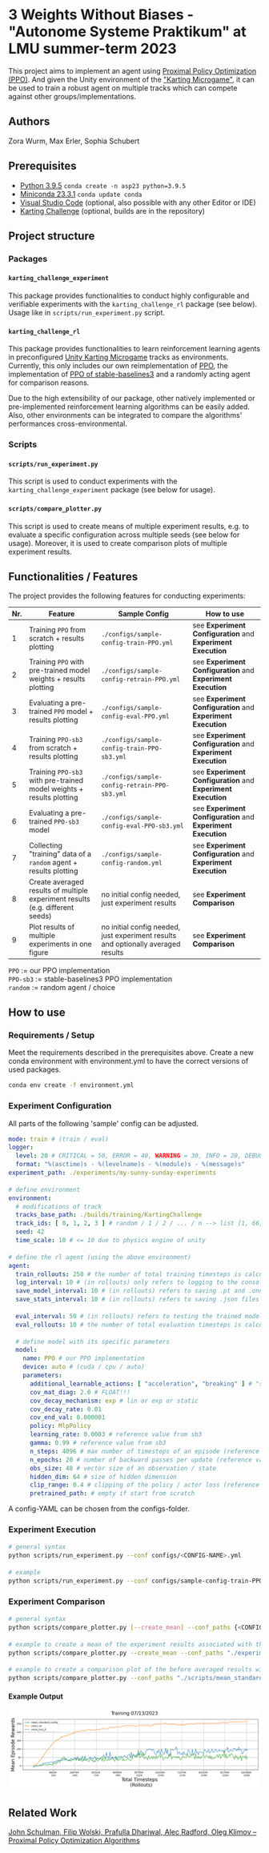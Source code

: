 # 3 Weights Without Biases - "Autonome Systeme Praktikum" at LMU summer-term 2023

This project aims to implement an agent using [Proximal Policy Optimization (PPO)](https://doi.org/10.48550/arXiv.1707.06347). And given the Unity environment of
the ["Karting Microgame"](https://learn.unity.com/project/karting-template), it can be used to train a robust agent on multiple tracks which can compete against other
groups/implementations.

## Authors

Zora Wurm,
Max Erler,
Sophia Schubert

## Prerequisites

- [Python 3.9.5](https://www.python.org/downloads/release/python-395/) `conda create -n asp23 python=3.9.5`
- [Miniconda 23.3.1](https://docs.conda.io/en/latest/miniconda.html) `conda update conda`
- [Visual Studio Code](https://code.visualstudio.com/) (optional, also possible with any other Editor or IDE)
- [Karting Challenge](https://gitlab.lrz.de/mobile-ifi/asp/SoSe23/karting-challenge) (optional, builds are in the
  repository)

## Project structure

### Packages

#### `karting_challenge_experiment`

This package provides functionalities to conduct highly configurable and verifiable experiments with the
`karting_challenge_rl` package (see below). Usage like in `scripts/run_experiment.py` script.

#### `karting_challenge_rl`

This package provides functionalities to learn reinforcement learning agents in
preconfigured [Unity Karting Microgame](https://learn.unity.com/project/karting-template) tracks as environments.
Currently, this only includes our own reimplementation of [PPO](https://doi.org/10.48550/arXiv.1707.06347), the 
implementation of [PPO of stable-baselines3](https://stable-baselines3.readthedocs.io/en/master/modules/ppo.html) and 
a randomly acting agent for comparison reasons.

Due to the high extensibility of our package, other natively implemented or pre-implemented reinforcement learning
algorithms can be easily added. Also, other environments can be integrated to compare the algorithms' performances 
cross-environmental.

### Scripts

#### `scripts/run_experiment.py`

This script is used to conduct experiments with the `karting_challenge_experiment` package (see below for usage).

#### `scripts/compare_plotter.py`

This script is used to create means of multiple experiment results, e.g. to evaluate a specific configuration across
multiple seeds (see below for usage). Moreover, it is used to create comparison plots of multiple experiment results.

## Functionalities / Features

The  project provides the following features for conducting experiments:

| Nr. | Feature                                                                       | Sample Config                                                                     | How to use                                                    |
|-----|-------------------------------------------------------------------------------|-----------------------------------------------------------------------------------|---------------------------------------------------------------|
| 1   | Training `PPO` from scratch + results plotting                                | `./configs/sample-config-train-PPO.yml`                                           | see **Experiment Configuration** and **Experiment Execution** |
| 2   | Training `PPO` with pre-trained model weights + results plotting              | `./configs/sample-config-retrain-PPO.yml`                                         | see **Experiment Configuration** and **Experiment Execution** |
| 3   | Evaluating a pre-trained `PPO` model + results plotting                       | `./configs/sample-config-eval-PPO.yml`                                            | see **Experiment Configuration** and **Experiment Execution** |
| 4   | Training `PPO-sb3` from scratch + results plotting                            | `./configs/sample-config-train-PPO-sb3.yml`                                       | see **Experiment Configuration** and **Experiment Execution** |
| 5   | Training `PPO-sb3` with pre-trained model weights + results plotting          | `./configs/sample-config-retrain-PPO-sb3.yml`                                     | see **Experiment Configuration** and **Experiment Execution** |
| 6   | Evaluating a pre-trained `PPO-sb3` model                                      | `./configs/sample-config-eval-PPO-sb3.yml`                                        | see **Experiment Configuration** and **Experiment Execution** |
| 7   | Collecting "training" data of a `random` agent  + results plotting            | `./configs/sample-config-random.yml`                                              | see **Experiment Configuration** and **Experiment Execution** |
| 8   | Create averaged results of multiple experiment results (e.g. different seeds) | no initial config needed, just experiment results                                 | see **Experiment Comparison**                                 |
| 9   | Plot results of multiple experiments in one figure                            | no initial config needed, just experiment results and optionally averaged results | see **Experiment Comparison**                                 |

`PPO` := our PPO implementation<br>
`PPO-sb3` := stable-baselines3 PPO implementation<br>
`random` := random agent / choice

## How to use

### Requirements / Setup

Meet the requirements described in the prerequisites above.
Create a new conda environment with environment.yml to have the correct versions of used packages.

```bash
conda env create -f environment.yml
```

### Experiment Configuration

All parts of the following 'sample' config can be adjusted.

```yaml
mode: train # (train / eval)
logger:
  level: 20 # CRITICAL = 50, ERROR = 40, WARNING = 30, INFO = 20, DEBUG = 10, NOTSET = 0
  format: "%(asctime)s - %(levelname)s - %(module)s - %(message)s"
experiment_path: ./experiments/my-sunny-sunday-experiments

# define environment
environment:
  # modifications of track
  tracks_base_path: ./builds/training/KartingChallenge
  track_ids: [ 0, 1, 2, 3 ] # random / 1 / 2 / ... / n --> list [1, 66, 500], or single one 1
  seed: 42
  time_scale: 10 # <= 10 due to physics engine of unity

# define the rl agent (using the above environment)
agent:
  train_rollouts: 250 # the number of total training timesteps is calculated as follows: # train_rollouts * # n_steps
  log_interval: 10 # (in rollouts) only refers to logging to the console
  save_model_interval: 10 # (in rollouts) refers to saving .pt and .onnx files of the model(s)
  save_stats_interval: 10 # (in rollouts) refers to saving .json files with the rollout data

  eval_interval: 50 # (in rollouts) refers to testing the trained model without updating the gradients
  eval_rollouts: 10 # the number of total evaluation timesteps is calculated as follows: # eval_rollouts * # n_steps

  # define model with its specific parameters
  model:
    name: PPO # our PPO implementation
    device: auto # (cuda / cpu / auto)
    parameters:
      additional_learnable_actions: [ "acceleration", "breaking" ] # "steering" is always learned, "acceleration" or "breaking" can be additionally learned (empty list or None if only "steering is the goal")
      cov_mat_diag: 2.0 # FLOAT!!!
      cov_decay_mechanism: exp # lin or exp or static
      cov_decay_rate: 0.01
      cov_end_val: 0.000001
      policy: MlpPolicy
      learning_rate: 0.0003 # reference value from sb3
      gamma: 0.99 # reference value from sb3
      n_steps: 4096 # max number of timesteps of an episode (reference value from tutors and sb3)
      n_epochs: 20 # number of backward passes per update (reference value from sb3)
      obs_size: 48 # vector size of an observation / state
      hidden_dim: 64 # size of hidden dimension
      clip_range: 0.4 # clipping of the policy / actor loss (reference value from sb3)
      pretrained_path: # empty if start from scratch
```

A config-YAML can be chosen from the configs-folder.

### Experiment Execution

```bash
# general syntax
python scripts/run_experiment.py --conf configs/<CONFIG-NAME>.yml

# example
python scripts/run_experiment.py --conf configs/sample-config-train-PPO.yml
```

### Experiment Comparison

```bash
# general syntax
python scripts/compare_plotter.py [--create_mean] --conf_paths {<CONFIG-PATH>} --file_name <FILE_NAME>

# example to create a mean of the experiment results associated with the given configuration paths
python scripts/compare_plotter.py --create_mean --conf_paths "./experiment-results/improvement-experiments/exp-7/2023-07-03-22-50-26/sample-config-train-PPO-seed-42-cov_decay_rate-0.001.yml" "./experiment-results/improvement-experiments/exp-9/2023-07-04-06-18-56/sample-config-train-PPO-seed-100-cov_decay_rate-0.001.yml" "./experiment-results/improvement-experiments/exp-11/2023-07-04-18-26-39/sample-config-train-PPO-seed-200-cov_decay_rate-0.001.yml" --file_name "averaged-exp7-exp9-exp11"

# example to create a comparison plot of the before averaged results with our best config
python scripts/compare_plotter.py --conf_paths "./scripts/mean_standard_config.csv" "./scripts/mean_averaged-exp7-exp9-exp11.csv" --file_name "comparison-mean-exp7-exp9-exp11-with-best"
```

#### Example Output

![Sample Comparison Plot](resources/sample-comparison-plot.png)

## Related Work

[John Schulman, Filip Wolski, Prafulla Dhariwal, Alec Radford, Oleg Klimov – Proximal Policy Optimization Algorithms](https://doi.org/10.48550/arXiv.1707.06347)
